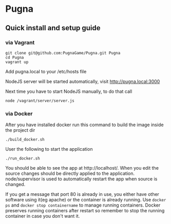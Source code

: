 Pugna
============

Quick install and setup guide
-----------------------------

### via Vagrant
```
git clone git@github.com:PugnaGame/Pugna.git Pugna
cd Pugna
vagrant up
```
Add pugna.local to your /etc/hosts file

NodeJS server will be started automatically, visit http://pugna.local:3000

Next time you have to start NodeJS manually, to do that call 
```
node /vagrant/server/server.js
```

### via Docker

After you have installed docker run this command to build the image inside the project dir
```
./build_docker.sh
```

User the following to start the application 
```
./run_docker.sh
```

You should be able to see the app at http://localhost/. When you edit the source changes should be directly applied to the application. node/supervisor is used to automatically restart the app when source is changed.

If you get a message that port 80 is already in use, you either have other software using it(eg apache) or the container is already running. Use `docker ps` and `docker stop containername` to manage running containers. Docker preserves running containers after restart so remember to stop the running container in case you don't want it.
